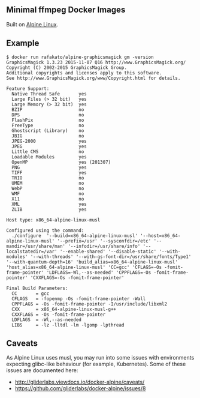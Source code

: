 Minimal ffmpeg Docker Images
---------------------------------------------------------

Built on [Alpine Linux](https://alpinelinux.org/).

Example
-------

    $ docker run rafakato/alpine-graphicsmagick gm -version
    GraphicsMagick 1.3.23 2015-11-07 Q16 http://www.GraphicsMagick.org/
    Copyright (C) 2002-2015 GraphicsMagick Group.
    Additional copyrights and licenses apply to this software.
    See http://www.GraphicsMagick.org/www/Copyright.html for details.

    Feature Support:
      Native Thread Safe       yes
      Large Files (> 32 bit)   yes
      Large Memory (> 32 bit)  yes
      BZIP                     no
      DPS                      no
      FlashPix                 no
      FreeType                 no
      Ghostscript (Library)    no
      JBIG                     no
      JPEG-2000                yes
      JPEG                     yes
      Little CMS               no
      Loadable Modules         yes
      OpenMP                   yes (201307)
      PNG                      yes
      TIFF                     yes
      TRIO                     no
      UMEM                     no
      WebP                     no
      WMF                      no
      X11                      no
      XML                      yes
      ZLIB                     yes

    Host type: x86_64-alpine-linux-musl

    Configured using the command:
      ./configure  '--build=x86_64-alpine-linux-musl' '--host=x86_64-alpine-linux-musl' '--prefix=/usr' '--sysconfdir=/etc' '--mandir=/usr/share/man' '--infodir=/usr/share/info' '--localstatedir=/var' '--enable-shared' '--disable-static' '--with-modules' '--with-threads' '--with-gs-font-dir=/usr/share/fonts/Type1' '--with-quantum-depth=16' 'build_alias=x86_64-alpine-linux-musl' 'host_alias=x86_64-alpine-linux-musl' 'CC=gcc' 'CFLAGS=-Os -fomit-frame-pointer' 'LDFLAGS=-Wl,--as-needed' 'CPPFLAGS=-Os -fomit-frame-pointer' 'CXXFLAGS=-Os -fomit-frame-pointer'

    Final Build Parameters:
      CC       = gcc
      CFLAGS   = -fopenmp -Os -fomit-frame-pointer -Wall
      CPPFLAGS = -Os -fomit-frame-pointer -I/usr/include/libxml2
      CXX      = x86_64-alpine-linux-musl-g++
      CXXFLAGS = -Os -fomit-frame-pointer
      LDFLAGS  = -Wl,--as-needed
      LIBS     = -lz -lltdl -lm -lgomp -lpthread

Caveats
-------

As Alpine Linux uses musl, you may run into some issues with environments
expecting glibc-like behaviour (for example, Kubernetes). Some of these issues
are documented here:

- http://gliderlabs.viewdocs.io/docker-alpine/caveats/
- https://github.com/gliderlabs/docker-alpine/issues/8
